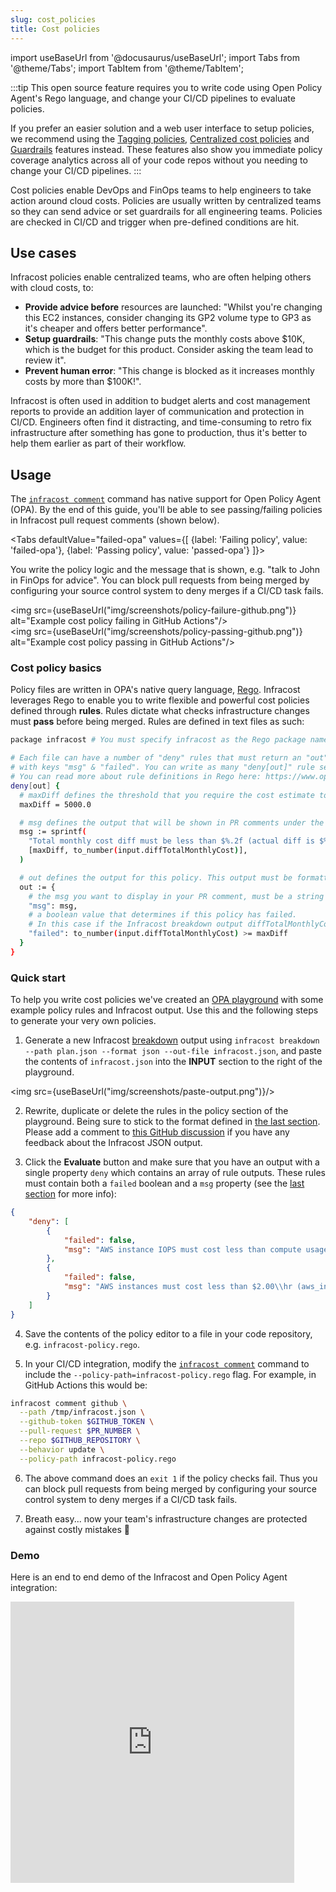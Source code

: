 ```yaml
---
slug: cost_policies
title: Cost policies
---
```


import useBaseUrl from '@docusaurus/useBaseUrl';
import Tabs from '@theme/Tabs';
import TabItem from '@theme/TabItem';

:::tip
This open source feature requires you to write code using Open Policy Agent's Rego language, and change your CI/CD pipelines to evaluate policies.

If you prefer an easier solution and a web user interface to setup policies, we recommend using the [Tagging policies](/docs/infracost_cloud/tagging_policies), [Centralized cost policies](/docs/infracost_cloud/cost_policies) and [Guardrails](/docs/infracost_cloud/guardrails) features instead. These features also show you immediate policy coverage analytics across all of your code repos without you needing to change your CI/CD pipelines.
:::

Cost policies enable DevOps and FinOps teams to help engineers to take action around cloud costs. Policies are usually written by centralized teams so they can send advice or set guardrails for all engineering teams. Policies are checked in CI/CD and trigger when pre-defined conditions are hit.

## Use cases

Infracost policies enable centralized teams, who are often helping others with cloud costs, to:
- **Provide advice before** resources are launched: "Whilst you're changing this EC2 instances, consider changing its GP2 volume type to GP3 as it's cheaper and offers better performance".
- **Setup guardrails**: "This change puts the monthly costs above $10K, which is the budget for this product. Consider asking the team lead to review it". 
- **Prevent human error**: "This change is blocked as it increases monthly costs by more than $100K!".

Infracost is often used in addition to budget alerts and cost management reports to provide an addition layer of communication and protection in CI/CD. Engineers often find it distracting, and time-consuming to retro fix infrastructure after something has gone to production, thus it's better to help them earlier as part of their workflow.

## Usage

The [`infracost comment`](/docs/features/cli_commands/#comment-on-pull-requests) command has native support for Open Policy Agent (OPA). By the end of this guide, you'll be able to see passing/failing policies in Infracost pull request comments (shown below).

<Tabs
  defaultValue="failed-opa"
  values={[
    {label: 'Failing policy', value: 'failed-opa'},
    {label: 'Passing policy', value: 'passed-opa'}
  ]}>
  <TabItem value="failed-opa">
    <p>You write the policy logic and the message that is shown, e.g. "talk to John in FinOps for advice". You can block pull requests from being merged by configuring your source control system to deny merges if a CI/CD task fails.</p>
    <div className="img-box">
      <img 
          src={useBaseUrl("img/screenshots/policy-failure-github.png")} 
          alt="Example cost policy failing in GitHub Actions"/>
    </div>
  </TabItem>
  <TabItem value="passed-opa">
    <div className="img-box">
      <img 
          src={useBaseUrl("img/screenshots/policy-passing-github.png")} 
          alt="Example cost policy passing in GitHub Actions"/>
    </div>
  </TabItem>
</Tabs>

### Cost policy basics

Policy files are written in OPA's native query language, [Rego](https://www.openpolicyagent.org/docs/latest/policy-language/). Infracost leverages Rego to enable you to write flexible and powerful cost policies defined through **rules**. Rules dictate what checks infrastructure changes must **pass** before being merged. Rules are defined in text files as such:

```bash
package infracost # You must specify infracost as the Rego package name

# Each file can have a number of "deny" rules that must return an "out" object
# with keys "msg" & "failed". You can write as many "deny[out]" rule sets as you wish. 
# You can read more about rule definitions in Rego here: https://www.openpolicyagent.org/docs/latest/policy-language/#rules
deny[out] {
  # maxDiff defines the threshold that you require the cost estimate to be below
  maxDiff = 5000.0

  # msg defines the output that will be shown in PR comments under the Policy Checks/Failures section
  msg := sprintf(
    "Total monthly cost diff must be less than $%.2f (actual diff is $%.2f)",
    [maxDiff, to_number(input.diffTotalMonthlyCost)],
  )

  # out defines the output for this policy. This output must be formatted with a `msg` and `failed` property.
  out := {
    # the msg you want to display in your PR comment, must be a string
    "msg": msg,
    # a boolean value that determines if this policy has failed.
    # In this case if the Infracost breakdown output diffTotalMonthlyCost is greater that $5000
    "failed": to_number(input.diffTotalMonthlyCost) >= maxDiff
  }
}
```

### Quick start

To help you write cost policies we've created an [OPA playground](https://play.openpolicyagent.org/p/o1MLyC74CJ) with some example policy rules and Infracost output. Use this and the following steps to generate your very own policies.

1. Generate a new Infracost [breakdown](/docs/features/cli_commands/#breakdown) output using `infracost breakdown --path plan.json --format json --out-file infracost.json`, and paste the contents of `infracost.json` into the **INPUT** section to the right of the playground.

  <img src={useBaseUrl("img/screenshots/paste-output.png")}/>

2. Rewrite, duplicate or delete the rules in the policy section of the playground. Being sure to stick to the format defined in [the last section](#cost-policy-basics). Please add a comment to [this GitHub discussion](https://github.com/infracost/infracost/discussions/1278) if you have any feedback about the Infracost JSON output.

3. Click the **Evaluate** button and make sure that you have an output with a single property `deny` which contains an array of rule outputs. These rules must contain both a `failed` boolean and a `msg` property (see the [last section](#cost-policy-basics) for more info):
  ```json
  {
      "deny": [
          {
              "failed": false,
              "msg": "AWS instance IOPS must cost less than compute usage (aws_instance.web_app IOPS $0.07\\hr, usage $0.77\\hr)."
          },
          {
              "failed": false,
              "msg": "AWS instances must cost less than $2.00\\hr (aws_instance.web_app costs $1.02\\hr)."
          }
      ]
  }
  ```

4. Save the contents of the policy editor to a file in your code repository, e.g. `infracost-policy.rego`.

5. In your CI/CD integration, modify the [`infracost comment`](/docs/features/cli_commands/#comment-on-pull-requests) command to include the `--policy-path=infracost-policy.rego` flag. For example, in GitHub Actions this would be:

  ```bash
  infracost comment github \
    --path /tmp/infracost.json \
    --github-token $GITHUB_TOKEN \
    --pull-request $PR_NUMBER \
    --repo $GITHUB_REPOSITORY \
    --behavior update \
    --policy-path infracost-policy.rego
  ```

6. The above command does an `exit 1` if the policy checks fail. Thus you can block pull requests from being merged by configuring your source control system to deny merges if a CI/CD task fails.

7. Breath easy... now your team's infrastructure changes are protected against costly mistakes 🚀

### Demo

Here is an end to end demo of the Infracost and Open Policy Agent integration:

<iframe width="90%" height="450" src="https://www.youtube.com/embed/jFv9Gi_Vfyo" title="YouTube video player" frameBorder={0} allow="accelerometer; autoplay; clipboard-write; encrypted-media; gyroscope; picture-in-picture" allowFullScreen={true}></iframe>
